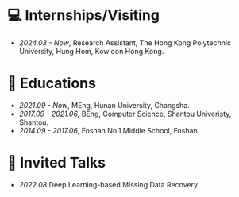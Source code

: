 # 💻 Internships/Visiting
- *2024.03 - Now*, Research Assistant, The Hong Kong Polytechnic University, Hung Hom, Kowloon Hong Kong.

# 📖 Educations
- *2021.09 - Now*, MEng, Hunan University, Changsha.
- *2017.09 - 2021.06*, BEng, Computer Science, Shantou Univeristy, Shantou.
- *2014.09 - 2017.06*, Foshan No.1 Middle School, Foshan.

# 💬 Invited Talks
- *2022.08* Deep Learning-based Missing Data Recovery